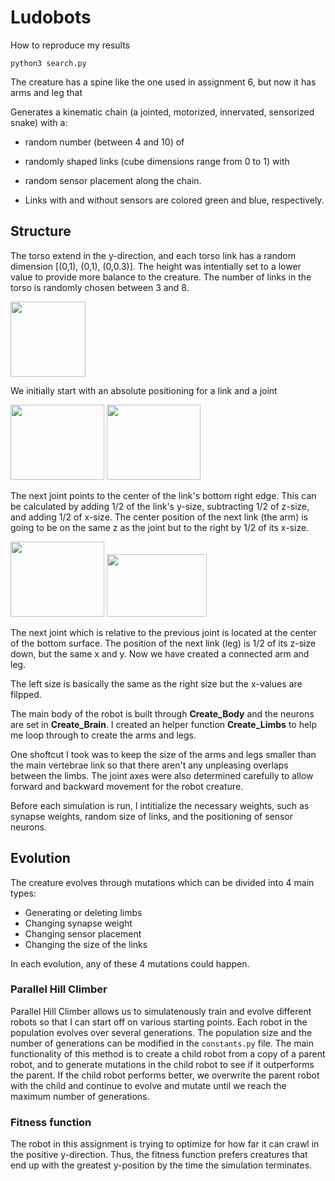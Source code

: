 # Ludobots
How to reproduce my results
```
python3 search.py
```

The creature has a spine like the one used in assignment 6, but now it has arms and leg that 

Generates a kinematic chain (a jointed, motorized, innervated, sensorized snake) with a:

 - random number (between 4 and 10) of

 - randomly shaped links (cube dimensions range from 0 to 1) with

 - random sensor placement along the chain.
 
 - Links with and without sensors are colored green and blue, respectively.
 
 ## Structure
 The torso extend in the y-direction, and each torso link has a random dimension [(0,1), (0,1), (0,0.3)]. The height was intentially set to a lower value to provide more balance to the creature. The number of links in the torso is randomly chosen between 3 and 8. 
 
<img src="https://user-images.githubusercontent.com/57846202/221871750-2e387886-0d08-4ac6-8da5-c2dcba6fb66e.jpg" width="120" height="120">

We initially start with an absolute positioning for a link and a joint

<img src="https://user-images.githubusercontent.com/57846202/221871752-9a090dc3-1ef1-4df4-b7b0-961435029ed9.jpg" width="150" height="120">
<img src="https://user-images.githubusercontent.com/57846202/221871753-2f06334f-32a0-480f-af71-15362c753944.jpg" width="150" height="120">

The next joint points to the center of the link's bottom right edge. This can be calculated by adding 1/2 of the link's y-size, subtracting 1/2 of z-size, and adding 1/2 of x-size. The center position of the next link (the arm) is going to be on the same z as the joint but to the right by 1/2 of its x-size.

<img src="https://user-images.githubusercontent.com/57846202/221871755-d47436d7-7b62-4e6f-bf5a-f7296d4a053a.jpg" width="150" height="120">
<img src="https://user-images.githubusercontent.com/57846202/221871758-0727fe8d-80be-41f7-88a7-c8df092b6223.jpg" width="160" height="100">

The next joint which is relative to the previous joint is located at the center of the bottom surface. The position of the next link (leg) is 1/2 of its z-size down, but the same x and y. Now we have created a connected arm and leg.

The left size is basically the same as the right size but the x-values are filpped.

The main body of the robot is built through **Create_Body** and the neurons are set in **Create_Brain**.
I created an helper function **Create_Limbs** to help me loop through to create the arms and legs.

One shoftcut I took was to keep the size of the arms and legs smaller than the main vertebrae link so that there aren't any unpleasing overlaps between the limbs. The joint axes were also determined carefully to allow forward and backward movement for the robot creature.

Before each simulation is run, I intitialize the necessary weights, such as synapse weights, random size of links, and the positioning of sensor neurons.

## Evolution
The creature evolves through mutations which can be divided into 4 main types:
- Generating or deleting limbs
- Changing synapse weight
- Changing sensor placement
- Changing the size of the links

In each evolution, any of these 4 mutations could happen. 

### Parallel Hill Climber
Parallel Hill Climber allows us to simulatenously train and evolve different robots so that I can start off on various starting points. Each robot in the population evolves over several generations. The population size and the number of generations can be modified in the `constants.py` file. The main functionality of this method is to create a child robot from a copy of a parent robot, and to generate mutations in the child robot to see if it outperforms the parent. If the child robot performs better, we overwrite the parent robot with the child and continue to evolve and mutate until we reach the maximum number of generations.

### Fitness function
The robot in this assignment is trying to optimize for how far it can crawl in the positive y-direction. Thus, the fitness function prefers creatures that end up with the greatest y-position by the time the simulation terminates.

